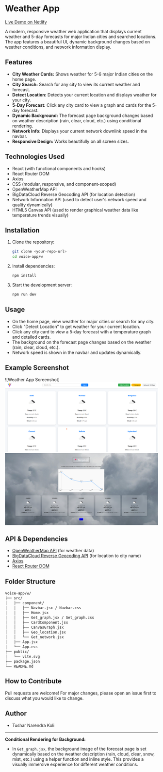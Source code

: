 # Weather App

[Live Demo on Netlify](https://weather-predictor-app1.netlify.app/)

A modern, responsive weather web application that displays current weather and 5-day forecasts for major Indian cities and searched locations. The app features a beautiful UI, dynamic background changes based on weather conditions, and network information display.

## Features
- **City Weather Cards:** Shows weather for 5-6 major Indian cities on the home page.
- **City Search:** Search for any city to view its current weather and forecast.
- **Detect Location:** Detects your current location and displays weather for your city.
- **5-Day Forecast:** Click any city card to view a graph and cards for the 5-day forecast.
- **Dynamic Background:** The forecast page background changes based on weather description (rain, clear, cloud, etc.) using conditional rendering.
- **Network Info:** Displays your current network downlink speed in the navbar.
- **Responsive Design:** Works beautifully on all screen sizes.

## Technologies Used
- React (with functional components and hooks)
- React Router DOM
- Axios
- CSS (modular, responsive, and component-scoped)
- OpenWeatherMap API
- BigDataCloud Reverse Geocoding API (for location detection)
- Network Information API (used to detect user's network speed and quality dynamically)
- HTML5 Canvas API (used to render graphical weather data like temperature trends visually)


## Installation
1. Clone the repository:
   ```sh
   git clone <your-repo-url>
   cd voice-app/w
   ```
2. Install dependencies:
   ```sh
   npm install
   ```
3. Start the development server:
   ```sh
   npm run dev
   ```

## Usage
- On the home page, view weather for major cities or search for any city.
- Click "Detect Location" to get weather for your current location.
- Click any city card to view a 5-day forecast with a temperature graph and detailed cards.
- The background on the forecast page changes based on the weather (rain, clear, cloud, etc.).
- Network speed is shown in the navbar and updates dynamically.

## Example Screenshot
![Weather App Screenshot]![alt text](image.png) ![alt text](image-1.png)
  
## API & Dependencies
- [OpenWeatherMap API](https://openweathermap.org/api) (for weather data)
- [BigDataCloud Reverse Geocoding API](https://www.bigdatacloud.com/geocoding-apis/reverse-geocode-client) (for location to city name)
- [Axios](https://axios-http.com/)
- [React Router DOM](https://reactrouter.com/)

## Folder Structure
```
voice-app/w/
├── src/
│   ├── component/
│   │   ├── Navbar.jsx / Navbar.css
│   │   ├── Home.jsx
│   │   ├── Get_graph.jsx / Get_graph.css
│   │   ├── CardComponent.jsx
│   │   ├── CanvasGraph.jsx
│   │   ├── Geo_location.jsx
│   │   └── Get_network.jsx
│   ├── App.jsx
│   └── App.css
├── public/
│   └── vite.svg
├── package.json
└── README.md
```

## How to Contribute
Pull requests are welcome! For major changes, please open an issue first to discuss what you would like to change.


## Author
- Tushar Narendra Koli

---

**Conditional Rendering for Background:**
- In `Get_graph.jsx`, the background image of the forecast page is set dynamically based on the weather description (rain, cloud, clear, snow, mist, etc.) using a helper function and inline style. This provides a visually immersive experience for different weather conditions.
